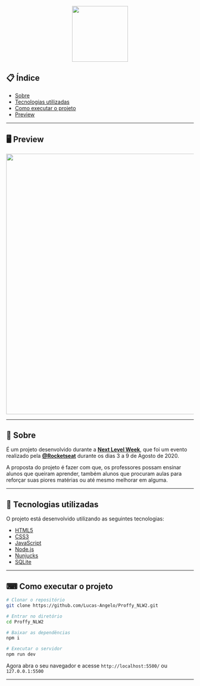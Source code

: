 
<p align="center">
  <img src="https://ik.imagekit.io/juanprado99/NLW_jzyjTyrDRO.png" width="150" >
</p>

## 📋 Índice

- [Sobre](#-Sobre)
- [Tecnologias utilizadas](#-Tecnologias-utilizadas)
- [Como executar o projeto](#-Como-executar-o-projeto)
- [Preview](#-Preview)

---

## 🖥 Preview 

<p align="center">
  <img src="https://ik.imagekit.io/juanprado99/Proffy_kvcADJxCb.png" width="700" >
</p>

---

## 📖 Sobre 

É um projeto desenvolvido durante a **[Next Level Week](https://nextlevelweek.com/)**, que foi um evento realizado pela **[@Rocketseat](https://github.com/Rocketseat)** durante os dias 3 a 9 de Agosto de 2020.

A proposta do projeto é fazer com que, os professores possam ensinar alunos que queiram aprender, também alunos que procuram aulas para reforçar suas piores matérias ou até mesmo melhorar em alguma.

--- 

## 🚀 Tecnologias utilizadas

O projeto está desenvolvido utilizando as seguintes tecnologias:

- [HTML5](www.w3schools.com/html/)
- [CSS3](https://www.w3schools.com/css/)
- [JavaScript](https://developer.mozilla.org/pt-BR/docs/Aprender/JavaScript)
- [Node.js](https://nodejs.org)
- [Nunjucks](https://mozilla.github.io/nunjucks/)
- [SQLite](https://www.sqlite.org/index.html) 

--- 

## ⌨ Como executar o projeto

```bash
# Clonar o repositório
git clone https://github.com/Lucas-Angelo/Proffy_NLW2.git

# Entrar no diretório
cd Proffy_NLW2

# Baixar as dependências
npm i

# Executar o servidor
npm run dev
```

Agora abra o seu navegador e acesse `http://localhost:5500/` ou `127.0.0.1:5500`

---